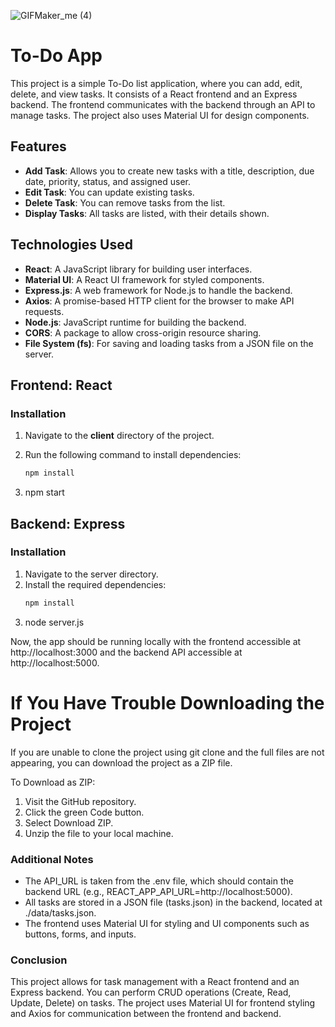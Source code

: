 

![GIFMaker_me (4)](https://github.com/user-attachments/assets/9b81af7a-5e07-4423-aef6-a51f06c8ebde)

# To-Do App

This project is a simple To-Do list application, where you can add, edit, delete, and view tasks. It consists of a React frontend and an Express backend. The frontend communicates with the backend through an API to manage tasks. The project also uses Material UI for design components.

## Features

- **Add Task**: Allows you to create new tasks with a title, description, due date, priority, status, and assigned user.
- **Edit Task**: You can update existing tasks.
- **Delete Task**: You can remove tasks from the list.
- **Display Tasks**: All tasks are listed, with their details shown.
  
## Technologies Used

- **React**: A JavaScript library for building user interfaces.
- **Material UI**: A React UI framework for styled components.
- **Express.js**: A web framework for Node.js to handle the backend.
- **Axios**: A promise-based HTTP client for the browser to make API requests.
- **Node.js**: JavaScript runtime for building the backend.
- **CORS**: A package to allow cross-origin resource sharing.
- **File System (fs)**: For saving and loading tasks from a JSON file on the server.

## Frontend: React

### Installation

1. Navigate to the **client** directory of the project.
2. Run the following command to install dependencies:

   ```bash
   npm install
3. npm start
## Backend: Express

### Installation
1. Navigate to the server directory.
2. Install the required dependencies:
    ```bash
   npm install
3. node server.js
   
   
Now, the app should be running locally with the frontend accessible at http://localhost:3000 and the backend API accessible at http://localhost:5000.

# If You Have Trouble Downloading the Project
If you are unable to clone the project using git clone and the full files are not appearing, you can download the project as a ZIP file.

To Download as ZIP:
1. Visit the GitHub repository.
2. Click the green Code button.
3. Select Download ZIP.
4. Unzip the file to your local machine.

### Additional Notes
- The API_URL is taken from the .env file, which should contain the backend URL (e.g., REACT_APP_API_URL=http://localhost:5000).
- All tasks are stored in a JSON file (tasks.json) in the backend, located at ./data/tasks.json.
- The frontend uses Material UI for styling and UI components such as buttons, forms, and inputs.

### Conclusion
This project allows for task management with a React frontend and an Express backend.
You can perform CRUD operations (Create, Read, Update, Delete) on tasks.
The project uses Material UI for frontend styling and Axios for communication between the frontend and backend.


